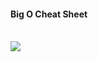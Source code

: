 #### **Big O Cheat Sheet**

</br>
<img src="https://www.bigocheatsheet.com/img/big-o-cheat-sheet-poster.png">